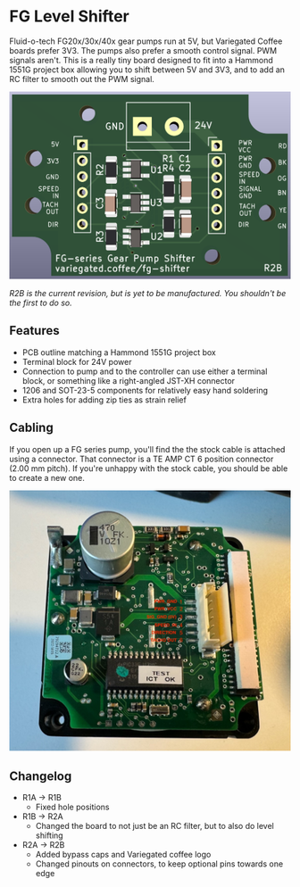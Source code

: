 # FG Level Shifter

Fluid-o-tech FG20x/30x/40x gear pumps run at 5V, but Variegated Coffee boards prefer 3V3. The pumps also prefer a smooth control signal. PWM signals aren't. This is a really tiny board designed to fit into a Hammond 1551G project box allowing you to shift between 5V and 3V3, and to add an RC filter to smooth out the PWM signal.

![PCB](.github/pcb.png)

*R2B is the current revision, but is yet to be manufactured. You shouldn't be the first to do so.*

## Features

* PCB outline matching a Hammond 1551G project box
* Terminal block for 24V power
* Connection to pump and to the controller can use either a terminal block, or something like a right-angled JST-XH connector
* 1206 and SOT-23-5 components for relatively easy hand soldering
* Extra holes for adding zip ties as strain relief

## Cabling

If you open up a FG series pump, you'll find the the stock cable is attached using a connector. That connector is a TE AMP CT 6 position connector (2.00 mm pitch). If you're unhappy with the stock cable, you should be able to create a new one.

![Pump controller board pinout](.github/pump_controller_pinout.jpeg)

## Changelog

* R1A -> R1B
  * Fixed hole positions
* R1B -> R2A 
  * Changed the board to not just be an RC filter, but to also do level shifting
* R2A -> R2B
  * Added bypass caps and Variegated coffee logo
  * Changed pinouts on connectors, to keep optional pins towards one edge
